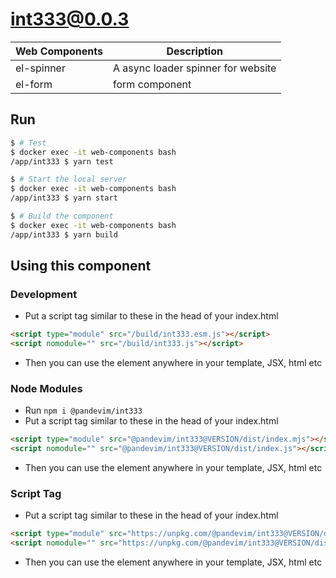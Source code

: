# int333@0.0.3

| Web Components | Description
| - | -
| el-spinner | A async loader spinner for website
| el-form | form component

## Run

```bash
$ # Test
$ docker exec -it web-components bash
/app/int333 $ yarn test
```
```bash
$ # Start the local server
$ docker exec -it web-components bash
/app/int333 $ yarn start
```
```bash
$ # Build the component
$ docker exec -it web-components bash
/app/int333 $ yarn build
```


## Using this component

### Development
- Put a script tag similar to these in the head of your index.html 
```html
<script type="module" src="/build/int333.esm.js"></script>
<script nomodule="" src="/build/int333.js"></script>
```
- Then you can use the element anywhere in your template, JSX, html etc


### Node Modules
- Run `npm i @pandevim/int333`
- Put a script tag similar to these in the head of your index.html
```html
<script type="module" src="@pandevim/int333@VERSION/dist/index.mjs"></script>
<script nomodule="" src="@pandevim/int333@VERSION/dist/index.js"></script>
```
- Then you can use the element anywhere in your template, JSX, html etc

### Script Tag
- Put a script tag similar to these in the head of your index.html 
```html
<script type="module" src="https://unpkg.com/@pandevim/int333@VERSION/dist/int333/int333.esm.js"></script>
<script nomodule="" src="https://unpkg.com/@pandevim/int333@VERSION/dist/int333/int333.js"></script>
```
- Then you can use the element anywhere in your template, JSX, html etc
